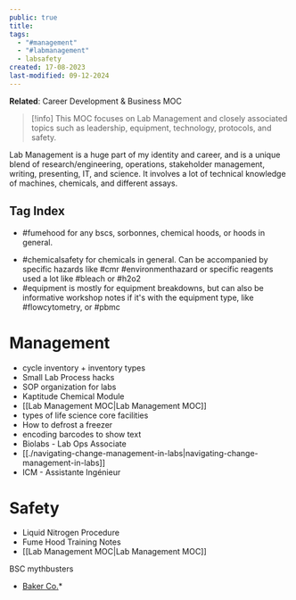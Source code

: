 ```yaml
---
public: true
title: 
tags:
  - "#management"
  - "#labmanagement"
  - labsafety
created: 17-08-2023
last-modified: 09-12-2024
---
```

**Related**: Career Development & Business MOC

> [!info]
> This MOC focuses on Lab Management and closely associated topics such as leadership, equipment, technology, protocols, and safety.

Lab Management is a huge part of my identity and career, and is a unique blend of research/engineering, operations, stakeholder management, writing, presenting, IT, and science. It involves a lot of technical knowledge of machines, chemicals, and different assays.

## Tag Index
* #fumehood for any bscs, sorbonnes, chemical hoods, or hoods in general. 
- #chemicalsafety for chemicals in general. Can be accompanied by specific hazards like #cmr #environmenthazard or specific reagents used a lot like #bleach or #h2o2
- #equipment is mostly for equipment breakdowns, but can also be informative workshop notes if it's with the equipment type, like #flowcytometry, or #pbmc




# Management
- cycle inventory + inventory types
- Small Lab Process hacks
- SOP organization for labs
- Kaptitude Chemical Module
- [[Lab Management MOC|Lab Management MOC]]
- types of life science core facilities
- How to defrost a freezer
- encoding barcodes to show text
- Biolabs - Lab Ops Associate
- [[./navigating-change-management-in-labs|navigating-change-management-in-labs]]
- ICM - Assistante Ingénieur

# Safety
- Liquid Nitrogen Procedure
- Fume Hood Training Notes
- [[Lab Management MOC|Lab Management MOC]]



BSC mythbusters
* [Baker Co.](https://bakerco.com/science-partnerships/bsc-mythbusters/)*